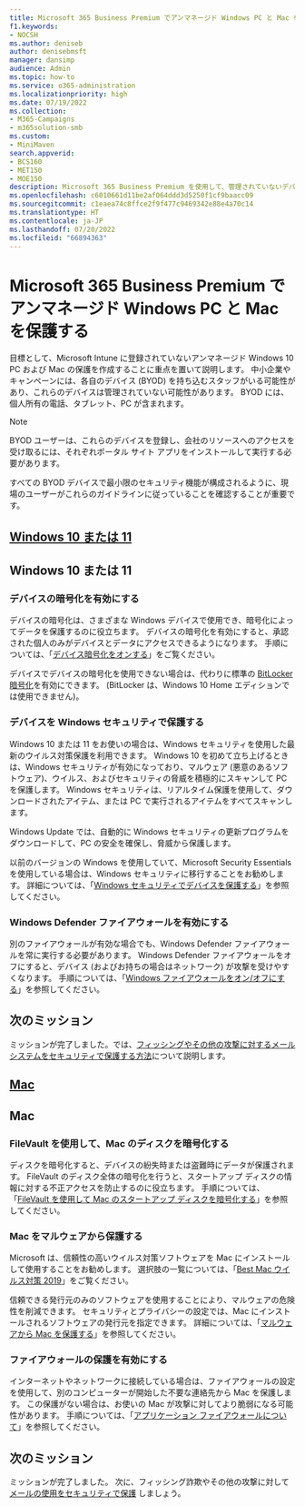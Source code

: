 ```yaml
---
title: Microsoft 365 Business Premium でアンマネージド Windows PC と Mac を保護する
f1.keywords:
- NOCSH
ms.author: deniseb
author: denisebmsft
manager: dansimp
audience: Admin
ms.topic: how-to
ms.service: o365-administration
ms.localizationpriority: high
ms.date: 07/19/2022
ms.collection:
- M365-Campaigns
- m365solution-smb
ms.custom:
- MiniMaven
search.appverid:
- BCS160
- MET150
- MOE150
description: Microsoft 365 Business Premium を使用して、管理されていないデバイスまたは持ち込みデバイス (BYOD) をサイバー攻撃から保護します。 Windows PC と Mac のサイバーセキュリティを設定する方法。
ms.openlocfilehash: c6010661d11be2af064ddd3d5250f1cf9baacc09
ms.sourcegitcommit: c1eaea74c8ffce2f9f477c9469342e88e4a70c14
ms.translationtype: HT
ms.contentlocale: ja-JP
ms.lasthandoff: 07/20/2022
ms.locfileid: "66894363"
---
```

# <a name="protect-unmanaged-windows-pcs-and-macs-in-microsoft-365-business-premium"></a>Microsoft 365 Business Premium でアンマネージド Windows PC と Mac を保護する

目標として、Microsoft Intune に登録されていないアンマネージド Windows 10 PC および Mac の保護を作成することに重点を置いて説明します。 中小企業やキャンペーンには、各自のデバイス (BYOD) を持ち込むスタッフがいる可能性があり、これらのデバイスは管理されていない可能性があります。 BYOD には、個人所有の電話、タブレット、PC が含まれます。

> [!NOTE]
> BYOD ユーザーは、これらのデバイスを登録し、会社のリソースへのアクセスを受け取るには、それぞれポータル サイト アプリをインストールして実行する必要があります。

すべての BYOD デバイスで最小限のセキュリティ機能が構成されるように、現場のユーザーがこれらのガイドラインに従っていることを確認することが重要です。

## <a name="windows-10-or-11"></a>[Windows 10 または 11](#tab/Windows10-11)

## <a name="windows-10-or-11"></a>Windows 10 または 11

### <a name="turn-on-device-encryption"></a>デバイスの暗号化を有効にする

デバイスの暗号化は、さまざまな Windows デバイスで使用でき、暗号化によってデータを保護するのに役立ちます。 デバイスの暗号化を有効にすると、承認された個人のみがデバイスとデータにアクセスできるようになります。 手順については、「[デバイス暗号化をオンする](https://support.microsoft.com/help/4028713/windows-10-turn-on-device-encryption)」をご覧ください。

 デバイスでデバイスの暗号化を使用できない場合は、代わりに標準の [BitLocker 暗号化](https://support.microsoft.com/help/4028713/windows-10-turn-on-device-encryption)を有効にできます。 (BitLocker は、Windows 10 Home エディションでは使用できません)。 

### <a name="protect-your-device-with-windows-security"></a>デバイスを Windows セキュリティで保護する

Windows 10 または 11 をお使いの場合は、Windows セキュリティを使用した最新のウイルス対策保護を利用できます。 Windows 10 を初めて立ち上げるときは、Windows セキュリティが有効になっており、マルウェア (悪意のあるソフトウェア)、ウイルス、およびセキュリティの脅威を積極的にスキャンして PC を保護します。 Windows セキュリティは、リアルタイム保護を使用して、ダウンロードされたアイテム、または PC で実行されるアイテムをすべてスキャンします。

Windows Update では、自動的に Windows セキュリティの更新プログラムをダウンロードして、PC の安全を確保し、脅威から保護します。

以前のバージョンの Windows を使用していて、Microsoft Security Essentials を使用している場合は、Windows セキュリティに移行することをお勧めします。 詳細については、「[Windows セキュリティでデバイスを保護する](https://support.microsoft.com/help/17464/windows-10-help-protect-my-device-with-windows-security)」を参照してください。

### <a name="turn-on-windows-defender-firewall"></a>Windows Defender ファイアウォールを有効にする

別のファイアウォールが有効な場合でも、Windows Defender ファイアウォールを常に実行する必要があります。 Windows Defender ファイアウォールをオフにすると、デバイス (およびお持ちの場合はネットワーク) が攻撃を受けやすくなります。 手順については、「[Windows ファイアウォールをオン/オフにする](https://support.microsoft.com/help/4028544/windows-10-turn-windows-defender-firewall-on-or-off)」を参照してください。

## <a name="next-mission"></a>次のミッション

ミッションが完了しました。では、[フィッシングやその他の攻撃に対するメール システムをセキュリティで保護する方法](m365bp-protect-email-overview.md)について説明します。

## <a name="mac"></a>[Mac](#tab/Mac)

## <a name="mac"></a>Mac

### <a name="use-filevault-to-encrypt-your-mac-disk"></a>FileVault を使用して、Mac のディスクを暗号化する

ディスクを暗号化すると、デバイスの紛失時または盗難時にデータが保護されます。 FileVault のディスク全体の暗号化を行うと、スタートアップ ディスクの情報に対する不正アクセスを防止するのに役立ちます。 手順については、「[FileVault を使用して Mac のスタートアップ ディスクを暗号化する](https://support.apple.com/HT204837)」を参照してください。

### <a name="protect-your-mac-from-malware"></a>Mac をマルウェアから保護する

Microsoft は、信頼性の高いウイルス対策ソフトウェアを Mac にインストールして使用することをお勧めします。 選択肢の一覧については、「[Best Mac ウイルス対策 2019](https://www.macworld.co.uk/feature/mac-software/mac-antivirus-3672182/)」をご覧ください。

信頼できる発行元のみのソフトウェアを使用することにより、マルウェアの危険性を削減できます。 セキュリティとプライバシーの設定では、Mac にインストールされるソフトウェアの発行元を指定できます。 詳細については、「[マルウェアから Mac を保護する](https://support.apple.com/kb/PH25087)」を参照してください。

### <a name="turn-on-firewall-protection"></a>ファイアウォールの保護を有効にする

インターネットやネットワークに接続している場合は、ファイアウォールの設定を使用して、別のコンピューターが開始した不要な連絡先から Mac を保護します。 この保護がない場合は、お使いの Mac が攻撃に対してより脆弱になる可能性があります。 手順については、「[アプリケーション ファイアウォールについて](https://support.apple.com/HT201642)」を参照してください。

## <a name="next-mission"></a>次のミッション

ミッションが完了しました。 次に、フィッシング詐欺やその他の攻撃に対して [メールの使用をセキュリティで保護](m365bp-protect-email-overview.md) しましょう。